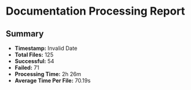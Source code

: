 # Documentation Processing Report

## Summary
- **Timestamp:** Invalid Date
- **Total Files:** 125
- **Successful:** 54
- **Failed:** 71
- **Processing Time:** 2h 26m
- **Average Time Per File:** 70.19s


